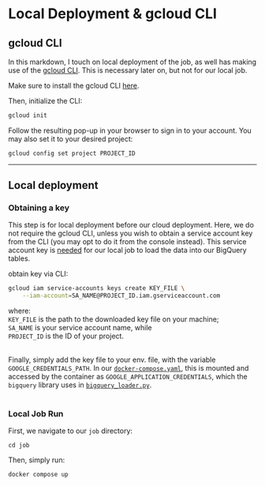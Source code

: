 # Local Deployment & gcloud CLI

## gcloud CLI
In this markdown, I touch on local deployment of the job, as well has making use of the [gcloud CLI](https://cloud.google.com/sdk/gcloud). This is necessary later on, but not for our local job.

Make sure to install the gcloud CLI [here](https://cloud.google.com/sdk/docs/install).

Then, initialize the CLI:

```bash
gcloud init
```

Follow the resulting pop-up in your browser to sign in to your account. You may also set it to  your desired project:

```bash
gcloud config set project PROJECT_ID
```

***

## Local deployment

### Obtaining a key

This step is for local deployment before our cloud deployment. Here, we do not require the gcloud CLI, unless you wish to obtain a service account key from the CLI (you may opt to do it from the console instead). This service account key is [needed](https://cloud.google.com/docs/authentication/application-default-credentials#GAC) for our local job to load the data into our BigQuery tables.

obtain key via CLI:

```bash
gcloud iam service-accounts keys create KEY_FILE \
    --iam-account=SA_NAME@PROJECT_ID.iam.gserviceaccount.com
```

where:\
`KEY_FILE` is the path to the downloaded key file on your machine; \
`SA_NAME` is your service account name, while \
`PROJECT_ID` is the ID of your project. <br><br>

Finally, simply add the key file to your env. file, with the variable `GOOGLE_CREDENTIALS_PATH`. In our [`docker-compose.yaml`](/job/docker-compose.yaml), this is mounted and accessed by the container as `GOOGLE_APPLICATION_CREDENTIALS`, which the `bigquery` library uses in [`bigquery_loader.py`](/job/bigquery_loader.py).<br><br>

### Local Job Run

First, we navigate to our `job` directory:

```
cd job
```
Then, simply run:

```bash
docker compose up
```


